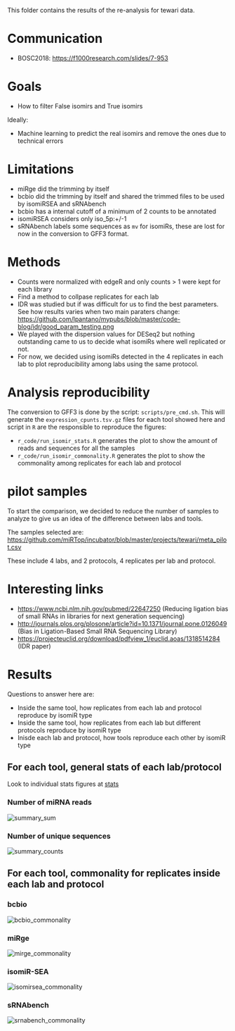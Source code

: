This folder contains the results of the re-analysis for tewari data.

# Communication

* BOSC2018: https://f1000research.com/slides/7-953

# Goals

* How to filter False isomirs and True isomirs

Ideally:

* Machine learning to predict the real isomirs and remove the ones due to technical errors


# Limitations

* miRge did the trimming by itself
* bcbio did the trimming by itself and shared the trimmed files to be used by isomiRSEA and sRNAbench
* bcbio has a internal cutoff of a minimum of 2 counts to be annotated
* isomiRSEA considers only iso_5p:+/-1
* sRNAbench labels some sequences as `mv` for isomiRs, these are lost for now in the conversion to GFF3 format.


# Methods

* Counts were normalized with edgeR and only counts > 1 were kept for each library
* Find a method to collpase replicates for each lab
 * IDR was studied but if was difficult for us to find the best parameters. See how results varies when two main paraters change: https://github.com/lpantano/mypubs/blob/master/code-blog/idr/good_param_testing.png
 * We played with the dispersion values for DESeq2 but nothing outstanding came to us to decide what isomiRs where well replicated or not.
 * For now, we decided using isomiRs detected in the 4 replicates in each lab to plot reproducibility among labs using the same protocol.

# Analysis reproducibility

The conversion to GFF3 is done by the script:  `scripts/pre_cmd.sh`. This will generate the `expression_cpunts.tsv.gz` files for each tool showed here and script in `R` are the responsible to reproduce the figures:

* `r_code/run_isomir_stats.R` generates the plot to show the amount of reads and sequences for all the samples
* `r_code/run_isomir_commonality.R` generates the plot to show the commonality among replicates for each lab and protocol

# pilot samples

To start the comparison, we decided to reduce the number of samples to analyze to give us an idea of the difference between labs and tools.

The samples selected are: https://github.com/miRTop/incubator/blob/master/projects/tewari/meta_pilot.csv

These include 4 labs, and 2 protocols, 4 replicates per lab and protocol.

# Interesting links

* https://www.ncbi.nlm.nih.gov/pubmed/22647250 (Reducing ligation bias of small RNAs in libraries for next generation sequencing)
* http://journals.plos.org/plosone/article?id=10.1371/journal.pone.0126049 (Bias in Ligation-Based Small RNA Sequencing Library)
* https://projecteuclid.org/download/pdfview_1/euclid.aoas/1318514284 (IDR paper)

# Results

Questions to answer here are:

* Inside the same tool, how replicates from each lab and protocol reproduce by isomiR type
* Inside the same tool, how replicates from each lab but different protocols reproduce by isomiR type
* Inisde each lab and protocol, how tools reproduce each other by isomiR type

## For each tool, general stats of each lab/protocol

Look to individual stats figures at [stats](md/stats.md)


###  Number of miRNA reads

![summary_sum](https://github.com/miRTop/incubator/raw/master/projects/tewari/figures/stats/summary_sum.png)

### Number of unique sequences

![summary_counts](https://github.com/miRTop/incubator/raw/master/projects/tewari/figures/stats/summary_counts.png)


## For each tool, commonality for replicates inside each lab and protocol

### bcbio

![bcbio_commonality](https://github.com/miRTop/incubator/raw/master/projects/tewari/figures/replicates/bcbio.png)

### miRge

![mirge_commonality](https://github.com/miRTop/incubator/raw/master/projects/tewari/figures/replicates/mirge.png)

### isomiR-SEA

![isomirsea_commonality](https://github.com/miRTop/incubator/raw/master/projects/tewari/figures/replicates/isomirsea.png)

### sRNAbench

![srnabench_commonality](https://github.com/miRTop/incubator/raw/master/projects/tewari/figures/replicates/srnabench.png)

